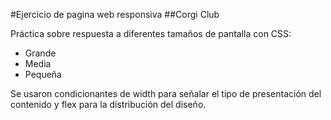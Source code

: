 #Ejercicio de pagina web responsiva 
##Corgi Club

Práctica sobre respuesta a diferentes tamaños de pantalla con CSS:

+ Grande
+ Media
+ Pequeña

Se usaron condicionantes de width para señalar el tipo de presentación del contenido y flex para la distribución del diseño.
